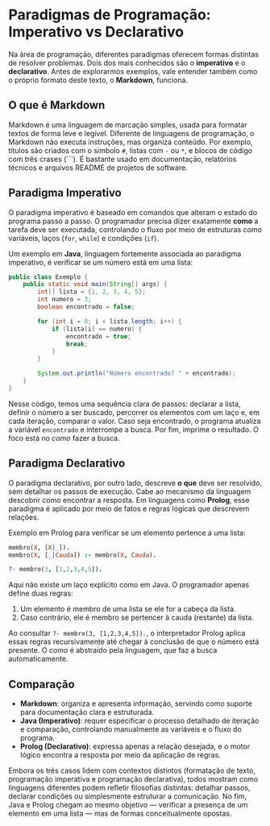 # Paradigmas de Programação: Imperativo vs Declarativo

Na área de programação, diferentes paradigmas oferecem formas distintas de resolver problemas. Dois dos mais conhecidos são o **imperativo** e o **declarativo**. Antes de explorarmos exemplos, vale entender também como o próprio formato deste texto, o **Markdown**, funciona.

## O que é Markdown

Markdown é uma linguagem de marcação simples, usada para formatar textos de forma leve e legível. Diferente de linguagens de programação, o Markdown não executa instruções, mas organiza conteúdo. Por exemplo, títulos são criados com o símbolo `#`, listas com `-` ou `*`, e blocos de código com três crases (```). É bastante usado em documentação, relatórios técnicos e arquivos README de projetos de software.

## Paradigma Imperativo

O paradigma imperativo é baseado em comandos que alteram o estado do programa passo a passo. O programador precisa dizer exatamente **como** a tarefa deve ser executada, controlando o fluxo por meio de estruturas como variáveis, laços (`for`, `while`) e condições (`if`).

Um exemplo em **Java**, linguagem fortemente associada ao paradigma imperativo, é verificar se um número está em uma lista:

```java
public class Exemplo {
    public static void main(String[] args) {
        int[] lista = {1, 2, 3, 4, 5};
        int numero = 3;
        boolean encontrado = false;

        for (int i = 0; i < lista.length; i++) {
            if (lista[i] == numero) {
                encontrado = true;
                break;
            }
        }

        System.out.println("Número encontrado? " + encontrado);
    }
}
```

Nesse código, temos uma sequência clara de passos: declarar a lista, definir o número a ser buscado, percorrer os elementos com um laço e, em cada iteração, comparar o valor. Caso seja encontrado, o programa atualiza a variável `encontrado` e interrompe a busca. Por fim, imprime o resultado. O foco está no _como_ fazer a busca.

## Paradigma Declarativo

O paradigma declarativo, por outro lado, descreve **o que** deve ser resolvido, sem detalhar os passos de execução. Cabe ao mecanismo da linguagem descobrir como encontrar a resposta. Em linguagens como **Prolog**, esse paradigma é aplicado por meio de fatos e regras lógicas que descrevem relações.

Exemplo em Prolog para verificar se um elemento pertence a uma lista:

```prolog
membro(X, [X|_]).
membro(X, [_|Cauda]) :- membro(X, Cauda).

?- membro(3, [1,2,3,4,5]).
```

Aqui não existe um laço explícito como em Java. O programador apenas define duas regras:

1. Um elemento é membro de uma lista se ele for a cabeça da lista.
2. Caso contrário, ele é membro se pertencer à cauda (restante) da lista.

Ao consultar `?- membro(3, [1,2,3,4,5]).`, o interpretador Prolog aplica essas regras recursivamente até chegar à conclusão de que o número está presente. O _como_ é abstraído pela linguagem, que faz a busca automaticamente.

## Comparação

- **Markdown**: organiza e apresenta informação, servindo como suporte para documentação clara e estruturada.
- **Java (Imperativo)**: requer especificar o processo detalhado de iteração e comparação, controlando manualmente as variáveis e o fluxo do programa.
- **Prolog (Declarativo)**: expressa apenas a relação desejada, e o motor lógico encontra a resposta por meio da aplicação de regras.

Embora os três casos lidem com contextos distintos (formatação de texto, programação imperativa e programação declarativa), todos mostram como linguagens diferentes podem refletir filosofias distintas: detalhar passos, declarar condições ou simplesmente estruturar a comunicação. No fim, Java e Prolog chegam ao mesmo objetivo — verificar a presença de um elemento em uma lista — mas de formas conceitualmente opostas.
